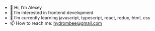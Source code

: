 - 👋 Hi, I’m Alexey 
- 👀 I’m interested in frontend development
- 🌱 I’m currently learning javascript, typescript, react, redux, html, css
- 📫 How to reach me: hydrombee@gmail.com

<!---
Hydrobee3000/Hydrobee3000 is a ✨ special ✨ repository because its `README.md` (this file) appears on your GitHub profile.
You can click the Preview link to take a look at your changes.
--->
